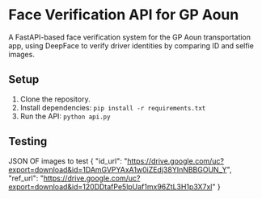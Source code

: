 # Face Verification API for GP Aoun
A FastAPI-based face verification system for the GP Aoun transportation app, using DeepFace to verify driver identities by comparing ID and selfie images.

## Setup
1. Clone the repository.
2. Install dependencies: `pip install -r requirements.txt`
3. Run the API: `python api.py`


## Testing
JSON OF images to test
{
    "id_url": "https://drive.google.com/uc?export=download&id=1DAmGVPYAxA1w0iZEdj38YInNBBGOUN_Y",
    "ref_url": "https://drive.google.com/uc?export=download&id=120DDtafPe5lpUaf1mx96ZtL3H1p3X7xl"
}
